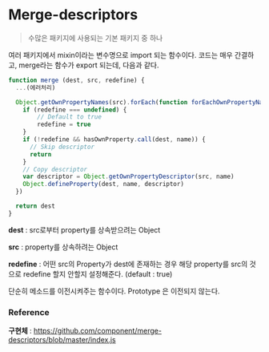 # Merge-descriptors

> 수많은 패키지에 사용되는 기본 패키지 중 하나



여러 패키지에서 mixin이라는 변수명으로 import 되는 함수이다. 코드는 매우 간결하고, merge라는 함수가 export 되는데, 다음과 같다.



```javascript
function merge (dest, src, redefine) {
  ...(에러처리)

  Object.getOwnPropertyNames(src).forEach(function forEachOwnPropertyName (name) {
	if (redefine === undefined) {
		// Default to true
		redefine = true
   	}
    if (!redefine && hasOwnProperty.call(dest, name)) {
      // Skip descriptor
      return
    }
    // Copy descriptor
    var descriptor = Object.getOwnPropertyDescriptor(src, name)
    Object.defineProperty(dest, name, descriptor)
  })

  return dest
}
```



**dest** : src로부터 property를 상속받으려는 Object

**src** : property를 상속하려는 Object

**redefine** : 어떤 src의 Property가 dest에 존재하는 경우 해당 property를 src의 것으로 redefine 할지 안할지 설정해준다. (default : true)



단순히 메소드를 이전시켜주는 함수이다. Prototype 은 이전되지 않는다.



###  Reference

**구현체** : https://github.com/component/merge-descriptors/blob/master/index.js